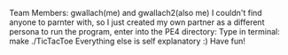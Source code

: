Team Members: gwallach(me) and gwallach2(also me)
I couldn't find anyone to parnter with, so I just created my own partner as a different persona
to run the program, enter into the PE4 directory:
Type in terminal:
make
./TicTacToe
Everything else is self explanatory :) 
Have fun!